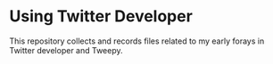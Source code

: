 # Using Twitter Developer
This repository collects and records files related to my early forays in Twitter developer and Tweepy.
